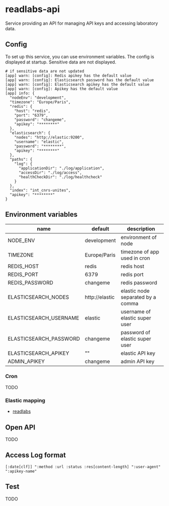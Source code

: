 # readlabs-api

Service providing an API for managing API keys and accessing laboratory data.

## Config

To set up this service, you can use environment variables. The config is displayed at startup. Sensitive data are not displayed.

```
# if sensitive data are not updated
[app] warn: [config]: Redis apikey has the default value 
[app] warn: [config]: Elasticsearch password has the default value 
[app] warn: [config]: Elasticsearch apikey has the default value 
[app] warn: [config]: Apikey has the default value 
[app] info: {
  "nodeEnv": "development",
  "timezone": "Europe/Paris",
  "redis": {
    "host": "redis",
    "port": "6379",
    "password": "changeme",
    "apikey": "********"
  },
  "elasticsearch": {
    "nodes": "http://elastic:9200",
    "username": "elastic",
    "password": "********",
    "apikey": "********"
  },
  "paths": {
    "log": {
      "applicationDir": "./log/application",
      "accessDir": "./log/access",
      "healthCheckDir": "./log/healthcheck"
    }
  },
  "index": "int_cnrs-unites",
  "apikey": "********"
}
```

## Environment variables

| name | default | description |
| --- | --- | --- |
| NODE_ENV | development | environment of node |
| TIMEZONE | Europe/Paris | timezone of app used in cron |
| REDIS_HOST | redis | redis host |
| REDIS_PORT | 6379 | redis port |
| REDIS_PASSWORD | changeme | redis password |
| ELASTICSEARCH_NODES | http://elastic | elastic node separated by a comma |
| ELASTICSEARCH_USERNAME | elastic | username of elastic super user |
| ELASTICSEARCH_PASSWORD | changeme | password of elastic super user |
| ELASTICSEARCH_APIKEY | "" | elastic API key |
| ADMIN_APIKEY | changeme | admin API key |

### Cron

TODO

### Elastic mapping

- [readlabs](./mapping/labs.json)

## Open API

TODO

## Access Log format

```
[:date[clf]] ":method :url :status :res[content-length] ":user-agent" ":apikey-name"
```


## Test

TODO